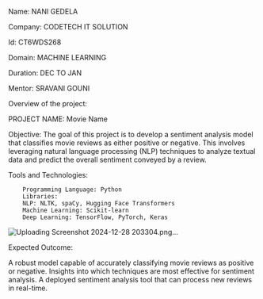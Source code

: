 Name: NANI GEDELA

Company: CODETECH IT SOLUTION

Id: CT6WDS268

Domain: MACHINE LEARNING

Duration: DEC TO JAN

Mentor: SRAVANI GOUNI

Overview of the project:

PROJECT NAME: Movie Name

Objective:
The goal of this project is to develop a sentiment analysis model that classifies movie reviews
as either positive or negative. This involves leveraging natural language processing (NLP) 
techniques to analyze textual data and predict the overall sentiment conveyed by a review.

Tools and Technologies:

        Programming Language: Python
        Libraries:
        NLP: NLTK, spaCy, Hugging Face Transformers
        Machine Learning: Scikit-learn
        Deep Learning: TensorFlow, PyTorch, Keras


![Uploading Screenshot 2024-12-28 203304.png…]()

Expected Outcome:

A robust model capable of accurately classifying movie reviews as positive or negative.
Insights into which techniques are most effective for sentiment analysis.
A deployed sentiment analysis tool that can process new reviews in real-time.
